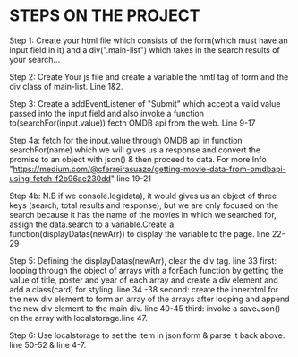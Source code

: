 # STEPS ON THE PROJECT

Step 1: Create your html file which consists of the form(which must have an input field in it) and a div(".main-list") which takes in the search results of your search...

Step 2: Create Your js file and create a variable the hmtl tag of form and the div class of main-list. Line 1&2.

Step 3: Create a addEventListener of "Submit" which accept a valid value passed into the input field and also invoke a function to(searchFor(input.value)) fecth OMDB api from the web. Line 9-17

Step 4a: fetch for the input.value through OMDB api in function searchFor(name) which we will gives us a response and convert the promise to an object with json() & then proceed to data. For more Info "https://medium.com/@cferreirasuazo/getting-movie-data-from-omdbapi-using-fetch-f2b96ae230dd" line 19-21

Step 4b: N.B if we console.log(data), it would gives us an object of three keys (search, total results and response), but we are only focused on the search because it has the name of the movies in which we searched for, assign the data.search to a variable.Create a function(displayDatas(newArr)) to display the variable to the page. line 22-29

Step 5: Defining the displayDatas(newArr),
        clear the div tag. line 33
        first: looping through the object of arrays with a forEach function by getting the value of title, poster and year of each array and create a div element and add a class(card) for styling.  line 34 -38
        second: create the innerhtml for the new div element to form an array of the arrays after looping and append the new div element to the main div. line 40-45
        third: invoke a saveJson() on the array with localstorage.line 47.

Step 6: Use localstorage to set the item in json form & parse it back above. line 50-52 & line 4-7.


